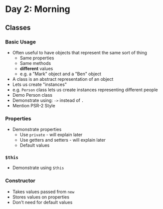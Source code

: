 # Day 2: Morning

## Classes

### Basic Usage
- Often useful to have objects that represent the same sort of thing
    - Same properties
    - Same methods
    - **different** values
    - e.g. a "Mark" object and a "Ben" object
- A class is an abstract representation of an object
- Lets us create "instances"
- e.g. `Person` class lets us create instances representing different people
- Demo Person class
- Demonstrate using: `->` instead of `.`
- Mention PSR-2 Style

### Properties
- Demonstrate properties
    - Use `private` - will explain later
    - Use getters and setters - will explain later
    - Default values

### `$this`
- Demonstrate using `$this`

### Constructor

- Takes values passed from `new`
- Stores values on properties
- Don't need for default values
